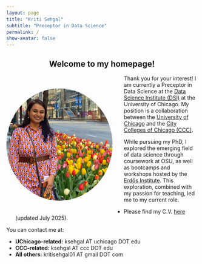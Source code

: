 ```yaml
---
layout: page
title: "Kriti Sehgal"
subtitle: "Preceptor in Data Science"
permalink: /
show-avatar: false
---
```

<h2 style="text-align: center;">Welcome to my homepage!</h2>

<img style="float: left; width: 280px; border-radius: 50%; margin-right: 30px; margin-bottom: 35px; margin-top: 35px" src="/assets/img/Kriti.JPG" alt="Picture of Kriti Sehgal">


Thank you for your interest! I am currently a Preceptor in Data Science at the [Data Science Institute (DSI)](https://datascience.uchicago.edu/) at the University of Chicago. My position is a collaboration between the [University of Chicago](https://www.uchicago.edu/en) and the [City Colleges of Chicago (CCC)](https://www.ccc.edu/).

While pursuing my PhD, I explored the emerging field of data science through coursework at OSU, as well as bootcamps and workshops hosted by the [Erdős Institute](https://www.erdosinstitute.org/). This exploration, combined with my passion for teaching, led me to my current role.

- Please find my C.V. <a href="/assets/files/CV_July_2025.pdf" target="_blank">here</a> (updated July 2025).

You can contact me at:

- **UChicago-related:** ksehgal AT uchicago DOT edu  
- **CCC-related:** ksehgal AT ccc DOT edu  
- **All others:** kritisehgal01 AT gmail DOT com  

